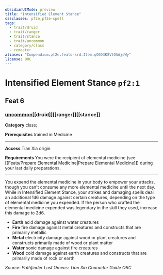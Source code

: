 ```yaml
---
obsidianUIMode: preview
title: "Intensified Element Stance"
cssclasses: pf2e,pf2e-spell
tags:
  - trait/druid
  - trait/ranger
  - trait/stance
  - trait/uncommon
  - category/class
  - remaster
aliases: "Compendium.pf2e.feats-srd.Item.qOGD3K8VlQAAjsWy"
license: ORC
---
```

# Intensified Element Stance `pf2:1`
## Feat 6
### [uncommon](uncommon "Uncommon Rarity Trait")[[druid]][[ranger]][[stance]]

**Category** class; 



**Prerequisites** trained in Medicine
* * *
**Access** Tian Xia origin

**Requirements** You were the recipient of elemental medicine (see [[Feats/Prepare Elemental Medicine|Prepare Elemental Medicine]]) during your last daily preparations.

* * *

You expend the elemental medicine in your body to empower your attacks, though you can't consume any more elemental medicine until the next day. While in Intensified Element Stance, your strikes and damaging spells deal an additional 1d6 damage against certain creatures, depending on the type of elemental medicine you expended. If the person who crafted the elemental medicine expended was legendary in the skill they used, increase this damage to 2d6.

*   **Earth** acid damage against water creatures
*   **Fire** fire damage against metal creatures and constructs that are primarily metallic
*   **Metal** electricity damage against wood or plant creatures and constructs primarily made of wood or plant matter
*   **Water** sonic damage against fire creatures
*   **Wood** cold damage against earth creatures and constructs that are primarily made of rock or earth

*Source: Pathfinder Lost Omens: Tian Xia Character Guide*
*ORC*